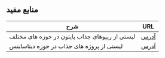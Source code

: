 ## منابع مفید

|شرح  | URL|
|----|---|
|لیستی از ریپوهای جذاب پایتون در حوزه های مختلف|[آدرس](https://github.com/vinta/awesome-python)|
|لیستی از پروژه های  جذاب در حوزه دیتاساینس |[آدرس](https://github.com/krzjoa/awesome-python-data-science)|
